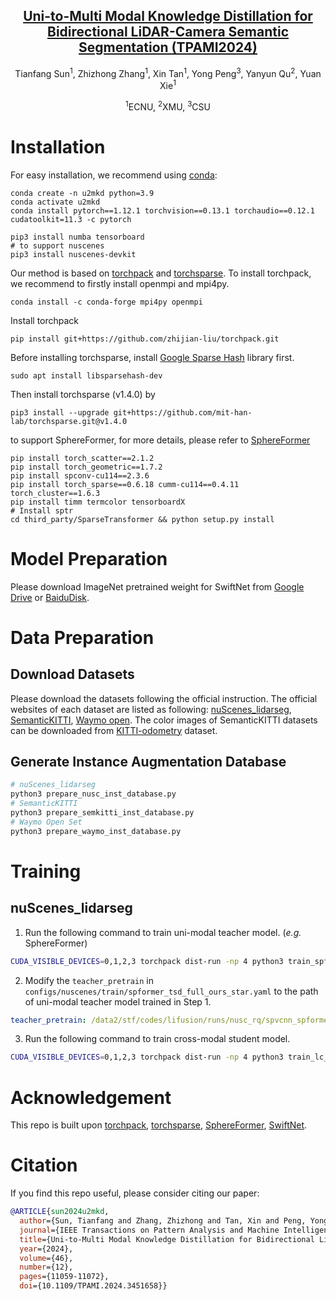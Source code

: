 <div align='center'>

<h2><a href="https://ieeexplore.ieee.org/abstract/document/10659158">Uni-to-Multi Modal Knowledge Distillation for Bidirectional LiDAR-Camera Semantic Segmentation (TPAMI2024)</a></h2>

Tianfang Sun<sup>1</sup>, Zhizhong Zhang<sup>1</sup>, Xin Tan<sup>1</sup>, Yong Peng<sup>3</sup>, Yanyun Qu<sup>2</sup>, Yuan Xie<sup>1</sup>
<br>
 
<sup>1</sup>ECNU, <sup>2</sup>XMU, <sup>3</sup>CSU
 
</div>

# Installation

For easy installation, we recommend using [conda](https://www.anaconda.com/):

```shell
conda create -n u2mkd python=3.9
conda activate u2mkd
conda install pytorch==1.12.1 torchvision==0.13.1 torchaudio==0.12.1 cudatoolkit=11.3 -c pytorch

pip3 install numba tensorboard
# to support nuscenes
pip3 install nuscenes-devkit
```

Our method is based on [torchpack](https://github.com/zhijian-liu/torchpack) and [torchsparse](https://github.com/mit-han-lab/torchsparse). To install torchpack, we recommend to firstly install openmpi and mpi4py.

```shell
conda install -c conda-forge mpi4py openmpi
```

Install torchpack

```shell
pip install git+https://github.com/zhijian-liu/torchpack.git
```

Before installing torchsparse, install [Google Sparse Hash](https://github.com/sparsehash/sparsehash) library first.

```shell
sudo apt install libsparsehash-dev
```

Then install torchsparse (v1.4.0) by

```shell
pip3 install --upgrade git+https://github.com/mit-han-lab/torchsparse.git@v1.4.0
```

to support SphereFormer, for more details, please refer to [SphereFormer](https://github.com/dvlab-research/SphereFormer)

```shell
pip install torch_scatter==2.1.2
pip install torch_geometric==1.7.2
pip install spconv-cu114==2.3.6
pip install torch_sparse==0.6.18 cumm-cu114==0.4.11 torch_cluster==1.6.3
pip install timm termcolor tensorboardX
# Install sptr
cd third_party/SparseTransformer && python setup.py install
```

# Model Preparation

Please download ImageNet pretrained weight for SwiftNet from [Google Drive](https://drive.google.com/file/d/17Z5fZMcaSkpDdcm6jDBaXBFSo1eDxAsD/view?usp=sharing) or [BaiduDisk](https://pan.baidu.com/s/17Wn_zj69v1_QdjAP1v7eMw?pwd=063m).

# Data Preparation

## Download Datasets
Please download the datasets following the official instruction. The official websites of each dataset are listed as following: [nuScenes_lidarseg](https://www.nuscenes.org/nuscenes#download), [SemanticKITTI](http://www.semantic-kitti.org/dataset.html), [Waymo open](https://waymo.com/open/).
The color images of SemanticKITTI datasets can be downloaded from [KITTI-odometry](https://www.cvlibs.net/datasets/kitti/eval_odometry.php) dataset.

## Generate Instance Augmentation Database
```bash
# nuScenes_lidarseg
python3 prepare_nusc_inst_database.py
# SemanticKITTI
python3 prepare_semkitti_inst_database.py
# Waymo Open Set
python3 prepare_waymo_inst_database.py
```

# Training

## nuScenes_lidarseg

1. Run the following command to train uni-modal teacher model. (*e.g.* SphereFormer)

```bash
CUDA_VISIBLE_DEVICES=0,1,2,3 torchpack dist-run -np 4 python3 train_spformer.py configs/nuscenes/train/spformer.yaml --run-dir runs/nusc/spvcnn_spformer_cr2p0_multisweeps4_ep25_seed123
```

2. Modify the ``teacher_pretrain`` in ``configs/nuscenes/train/spformer_tsd_full_ours_star.yaml`` to the path of uni-modal teacher model trained in Step 1.

```yaml
teacher_pretrain: /data2/stf/codes/lifusion/runs/nusc_rq/spvcnn_spformer_cr2p0_multisweeps4_ep25_seed123/checkpoints/max-iou-val-vox.pt
```

3. Run the following command to train cross-modal student model.

```bash
CUDA_VISIBLE_DEVICES=0,1,2,3 torchpack dist-run -np 4 python3 train_lc_nusc_tsd_full.py configs/nuscenes/train/spformer_tsd_full_ours_star.yaml --run-dir runs/nusc/spformer_swiftnet18_cr2p0_tsd_multisweeps4_ep25_seed123
```

# Acknowledgement
This repo is built upon [torchpack](https://github.com/zhijian-liu/torchpack), [torchsparse](https://github.com/mit-han-lab/torchsparse), [SphereFormer](https://github.com/dvlab-research/SphereFormer), [SwiftNet](https://github.com/orsic/swiftnet).

# Citation
If you find this repo useful, please consider citing our paper:
```bibtex
@ARTICLE{sun2024u2mkd,
  author={Sun, Tianfang and Zhang, Zhizhong and Tan, Xin and Peng, Yong and Qu, Yanyun and Xie, Yuan},
  journal={IEEE Transactions on Pattern Analysis and Machine Intelligence}, 
  title={Uni-to-Multi Modal Knowledge Distillation for Bidirectional LiDAR-Camera Semantic Segmentation}, 
  year={2024},
  volume={46},
  number={12},
  pages={11059-11072},
  doi={10.1109/TPAMI.2024.3451658}}
```